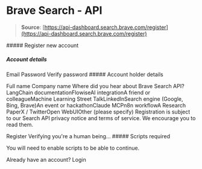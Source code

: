 # Brave Search - API

> **Source**: [https://api-dashboard.search.brave.com/register](https://api-dashboard.search.brave.com/register)


[](https://api-dashboard.search.brave.com/) ##### Register new account

 ##### Account details

  Email     Password     Verify password     ##### Account holder details

 Full name     Company name     Where did you hear about Brave Search API?    LangChain documentationFlowiseAI integrationA friend or colleagueMachine Learning Street TalkLinkedInSearch engine (Google, Bing, Brave)An event or hackathonClaude MCPn8n workflowA Research PaperX / TwitterOpen WebUIOther (please specify)   Registration is subject to our Search API privacy notice and terms of service. We encourage you to
        read them.

   Register Verifying you're a human being...  ##### Scripts required

 You will need to enable scripts to be able to continue.

  Already have an account? Login

